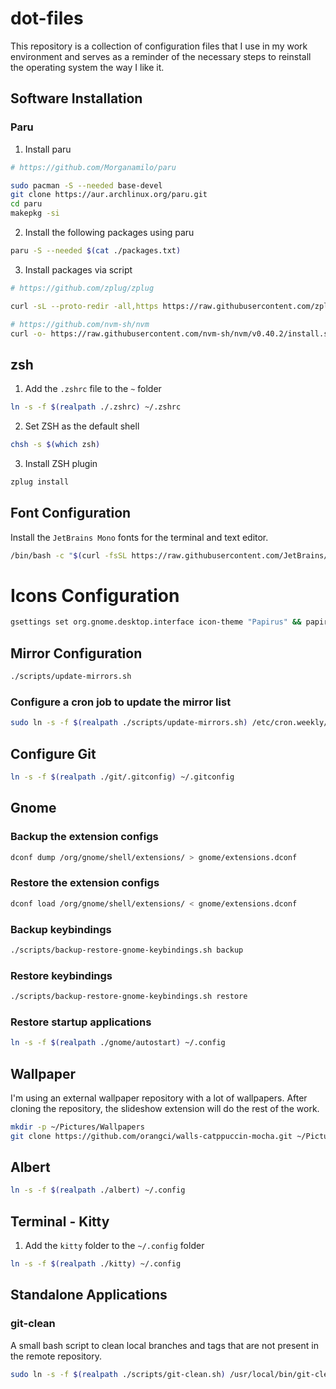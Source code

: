 # dot-files

This repository is a collection of configuration files that I use in my work environment and serves as a reminder of the necessary steps to reinstall the operating system the way I like it.

## Software Installation

### Paru

1. Install paru

```bash
# https://github.com/Morganamilo/paru

sudo pacman -S --needed base-devel
git clone https://aur.archlinux.org/paru.git
cd paru
makepkg -si
```

2. Install the following packages using paru

```bash
paru -S --needed $(cat ./packages.txt)
```

3. Install packages via script

```bash
# https://github.com/zplug/zplug

curl -sL --proto-redir -all,https https://raw.githubusercontent.com/zplug/installer/master/installer.zsh | zsh

# https://github.com/nvm-sh/nvm
curl -o- https://raw.githubusercontent.com/nvm-sh/nvm/v0.40.2/install.sh | zsh
```

## zsh

1. Add the `.zshrc` file to the `~` folder

```bash
ln -s -f $(realpath ./.zshrc) ~/.zshrc
```

2. Set ZSH as the default shell

```bash
chsh -s $(which zsh)
```

3. Install ZSH plugin

```bash
zplug install
```

## Font Configuration

Install the `JetBrains Mono` fonts for the terminal and text editor.

```bash
/bin/bash -c "$(curl -fsSL https://raw.githubusercontent.com/JetBrains/JetBrainsMono/master/install_manual.sh)"
```

# Icons Configuration

```bash
gsettings set org.gnome.desktop.interface icon-theme "Papirus" && papirus-folders -C nordic
```

## Mirror Configuration

```bash
./scripts/update-mirrors.sh
```

### Configure a cron job to update the mirror list

```bash
sudo ln -s -f $(realpath ./scripts/update-mirrors.sh) /etc/cron.weekly/update-mirrors | chmod +x /etc/cron.weekly/update-mirrors
```

## Configure Git

```bash
ln -s -f $(realpath ./git/.gitconfig) ~/.gitconfig
```

## Gnome

### Backup the extension configs

```bash
dconf dump /org/gnome/shell/extensions/ > gnome/extensions.dconf
```

### Restore the extension configs

```bash
dconf load /org/gnome/shell/extensions/ < gnome/extensions.dconf
```

### Backup keybindings

```bash
./scripts/backup-restore-gnome-keybindings.sh backup
```

### Restore keybindings

```bash
./scripts/backup-restore-gnome-keybindings.sh restore
```

### Restore startup applications

```bash
ln -s -f $(realpath ./gnome/autostart) ~/.config
```

## Wallpaper

I'm using an external wallpaper repository with a lot of wallpapers. After cloning the repository, the slideshow extension will do the rest of the work.

```bash
mkdir -p ~/Pictures/Wallpapers
git clone https://github.com/orangci/walls-catppuccin-mocha.git ~/Pictures/Wallpapers
```

## Albert

```bash
ln -s -f $(realpath ./albert) ~/.config
```

## Terminal - Kitty

1. Add the `kitty` folder to the `~/.config` folder

```bash
ln -s -f $(realpath ./kitty) ~/.config
```

## Standalone Applications

### git-clean

A small bash script to clean local branches and tags that are not present in the remote repository.

```bash
sudo ln -s -f $(realpath ./scripts/git-clean.sh) /usr/local/bin/git-clean
```
